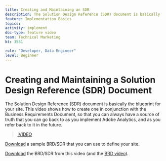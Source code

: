 ```yaml
---
title: Creating and Maintaining an SDR
description: The Solution Design Reference (SDR) document is basically the blueprint for your site. This video shows how to create one, in conjunction with the Business Requirements Document, so that you can always have a source of truth that you can go back to as you implement Adobe Analytics, and as you refer back to it in the future.
feature: Implementation Basics
topics: 
activity: implement
doc-type: feature video
team: Technical Marketing
kt: 3581

role: "Developer, Data Engineer"
level: Beginner
---
```


# Creating and Maintaining a Solution Design Reference (SDR) Document

The Solution Design Reference (SDR) document is basically the blueprint for your site. This video shows how to create one in conjunction with the Business Requirements Document, so that you can always have a source of truth that you can go back to as you implement Adobe Analytics, and as you refer back to it in the future.

>[!VIDEO](https://video.tv.adobe.com/v/28754/?quality=12)

[Download](https://analytics.enablementadobe.com/files/brd-sdr-sample-template.xlsx) a sample BRD/SDR that you can use to define your site.

[Download](https://analytics.enablementadobe.com/files/geometrixx-clothiers-brd-sdr.xlsx) the BRD/SDR from this video (and the [BRD video](creating-a-business-requirements-document.md)).
